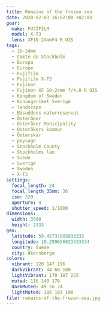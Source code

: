 ```yaml
---
title: Remains of the frozen sea
date: 2020-02-03 16:02:00 +02:00
gear:
  make: FUJIFILM
  model: X-T3
  lens: XF10-24mmF4 R OIS
tags:
  - 10-24mm
  - Comté de Stockholm
  - Europa
  - Europe
  - Fujifilm
  - Fujifilm X-T3
  - Fujinon
  - Fujinon XF 10-24mm f/4.0 R OIS
  - Kingdom of Sweden
  - Konungariket Sverige
  - landscape
  - Näsuddens naturreservat
  - Österåker
  - Österåker Municipality
  - Österåkers kommun
  - Österskär
  - paysage
  - Stockholm County
  - Stockholms län
  - Suède
  - Sverige
  - Sweden
  - X-T3
settings:
  focal_length: 24
  focal_length_35mm: 36
  iso: 320
  aperture: 4
  shutter_speed: 1/1000
dimensions:
  width: 3500
  height: 2333
geo:
  latitude: 59.45737805833333
  longitude: 18.299656023333334
  country: Suède
  city: Åkersberga
colors:
  vibrant: 120 147 196
  darkVibrant: 44 60 100
  lightVibrant: 170 187 225
  muted: 116 140 178
  darkMuted: 49 56 74
  lightMuted: 180 183 198
file: remains-of-the-frozen-sea.jpg
---
```



